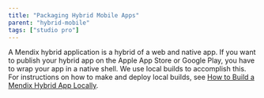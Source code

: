 ```yaml
---
title: "Packaging Hybrid Mobile Apps"
parent: "hybrid-mobile"
tags: ["studio pro"]
---
```


A Mendix hybrid application is a hybrid of a web and native app. If you want to publish your hybrid app on the Apple App Store or Google Play, you have to wrap your app in a native shell. We use local builds to accomplish this. For instructions on how to make and deploy local builds, see [How to Build a Mendix Hybrid App Locally](/howto8/mobile/build-hybrid-locally).
